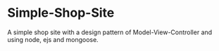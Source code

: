 # Simple-Shop-Site
A simple shop site with a design pattern of Model-View-Controller and using node, ejs and mongoose.

